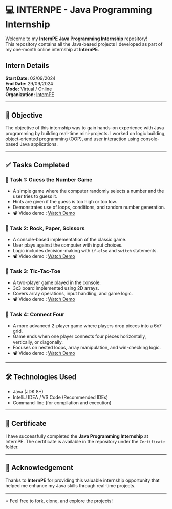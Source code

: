 # 💻 INTERNPE - Java Programming Internship

Welcome to my **InternPE Java Programming Internship** repository!  
This repository contains all the Java-based projects I developed as part of my one-month online internship at **InternPE**.

## Intern Details

**Start Date:** 02/09/2024  
**End Date:** 29/09/2024  
**Mode:** Virtual / Online  
**Organization:** [InternPE](https://internpe.in)

---

## 📌 Objective

The objective of this internship was to gain hands-on experience with Java programming by building real-time mini-projects. I worked on logic building, object-oriented programming (OOP), and user interaction using console-based Java applications.

---

## ✅ Tasks Completed

### 🔹 Task 1: Guess the Number Game
- A simple game where the computer randomly selects a number and the user tries to guess it.
- Hints are given if the guess is too high or too low.
- Demonstrates use of loops, conditions, and random number generation.
- 📽️ Video demo : [Watch Demo](https://www.linkedin.com/posts/vedhavithya-s_java-programming-internship-activity-7238410777781489666-xn23?utm_source=share&utm_medium=member_desktop&rcm=ACoAAD-e2agBDkmvS9I5dJ2wD8LY8jyd8X8_OvI)

### 🔹 Task 2: Rock, Paper, Scissors
- A console-based implementation of the classic game.
- User plays against the computer with input choices.
- Logic includes decision-making with `if-else` and `switch` statements.
- 📽️ Video demo : [Watch Demo](https://www.linkedin.com/posts/vedhavithya-s_java-rockpaperscissors-internship-activity-7239985183188246528-ehOW?utm_source=share&utm_medium=member_desktop&rcm=ACoAAD-e2agBDkmvS9I5dJ2wD8LY8jyd8X8_OvI)

### 🔹 Task 3: Tic-Tac-Toe
- A two-player game played in the console.
- 3x3 board implemented using 2D arrays.
- Covers array operations, input handling, and game logic.
- 📽️ Video demo : [Watch Demo](https://www.linkedin.com/posts/vedhavithya-s_javaprogramming-internship-internpe-activity-7242578101031870465-_yhh?utm_source=share&utm_medium=member_desktop&rcm=ACoAAD-e2agBDkmvS9I5dJ2wD8LY8jyd8X8_OvI)

### 🔹 Task 4: Connect Four
- A more advanced 2-player game where players drop pieces into a 6x7 grid.
- Game ends when one player connects four pieces horizontally, vertically, or diagonally.
- Focuses on nested loops, array manipulation, and win-checking logic.
-  📽️ Video demo : [Watch Demo](https://www.linkedin.com/posts/vedhavithya-s_internpe-javaprogramming-internship-activity-7245667739980177409-zqQi?utm_source=share&utm_medium=member_desktop&rcm=ACoAAD-e2agBDkmvS9I5dJ2wD8LY8jyd8X8_OvI)

---

## 🛠️ Technologies Used

- Java (JDK 8+)
- IntelliJ IDEA / VS Code (Recommended IDEs)
- Command-line (for compilation and execution)

---

## 📃 Certificate

I have successfully completed the **Java Programming Internship** at InternPE. The certificate is available in the repository under the `Certificate` folder.

---

## 📌 Acknowledgement

Thanks to **InternPE** for providing this valuable internship opportunity that helped me enhance my Java skills through real-time projects.

---

⭐ Feel free to fork, clone, and explore the projects!


